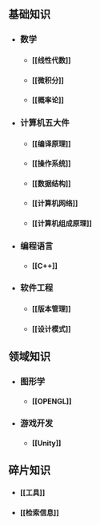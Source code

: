 ## 基础知识
+ ### 数学
	+ #### [[线性代数]]
	+ #### [[微积分]]
	+ #### [[概率论]]
+ ### 计算机五大件
	+ #### [[编译原理]]
	+ #### [[操作系统]]
	+ #### [[数据结构]]
	+ #### [[计算机网络]]
	+ #### [[计算机组成原理]]
+ ### 编程语言
	+ #### [[C++]]
+ ### 软件工程
	+ #### [[版本管理]]
	+ #### [[设计模式]]
## 领域知识
+ ### 图形学
	+ #### [[OPENGL]]
+ ### 游戏开发
	+ #### [[Unity]]
## 碎片知识
+ #### [[工具]]
+ #### [[检索信息]]
